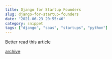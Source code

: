 ```yaml
---
title: Django for Startup Founders
slug: django-for-startup-founders
date: "2021-06-23 20:55:46"
category: snippet
tags: ["django", "saas", "startups", "python"]
---
```


Better read this
[article](https://alexkrupp.typepad.com/sensemaking/2021/06/django-for-startup-founders-a-better-software-architecture-for-saas-startups-and-consumer-apps.html)

[archive](https://web.archive.org/web/20210624093453/https://alexkrupp.typepad.com/sensemaking/2021/06/django-for-startup-founders-a-better-software-architecture-for-saas-startups-and-consumer-apps.html)
